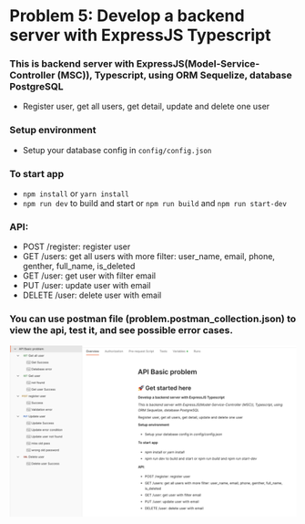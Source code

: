 # Problem 5: Develop a backend server with ExpressJS Typescript
### This is backend server with ExpressJS(Model-Service-Controller (MSC)), Typescript, using ORM Sequelize, database PostgreSQL
*   Register user, get all users, get detail, update and delete one user
### Setup environment

* Setup your database config in `config/config.json`

### To start app

* `npm install` or `yarn install`
* `npm run dev` to build and start or `npm run build` and `npm run start-dev`

### API:

* POST /register: register user
* GET /users: get all users with more filter: user_name, email, phone, genther, full_name, is_deleted
* GET /user: get user with filter email
* PUT /user: update user with email
* DELETE /user: delete user with email

### You can use postman file (problem.postman_collection.json) to view the api, test it, and see possible error cases.
![Getting Started](./file/postman.png)